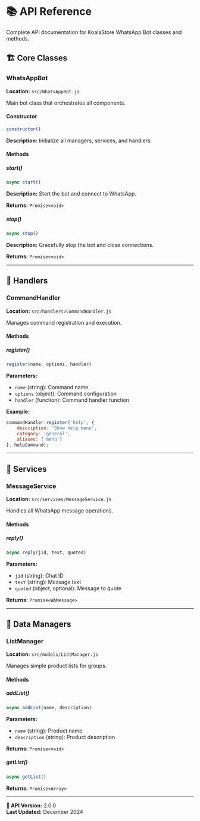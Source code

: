 # 📚 API Reference

Complete API documentation for KoalaStore WhatsApp Bot classes and methods.

## 🏗️ Core Classes

### WhatsAppBot

**Location:** `src/WhatsAppBot.js`

Main bot class that orchestrates all components.

#### Constructor

```javascript
constructor()
```

**Description:** Initialize all managers, services, and handlers.

#### Methods

##### start()

```javascript
async start()
```

**Description:** Start the bot and connect to WhatsApp.

**Returns:** `Promise<void>`

##### stop()

```javascript
async stop()
```

**Description:** Gracefully stop the bot and close connections.

**Returns:** `Promise<void>`

---

## 🎯 Handlers

### CommandHandler

**Location:** `src/handlers/CommandHandler.js`

Manages command registration and execution.

#### Methods

##### register()

```javascript
register(name, options, handler)
```

**Parameters:**
- `name` (string): Command name
- `options` (object): Command configuration
- `handler` (function): Command handler function

**Example:**
```javascript
commandHandler.register('help', {
    description: 'Show help menu',
    category: 'general',
    aliases: ['menu']
}, helpCommand);
```

---

## 📧 Services

### MessageService

**Location:** `src/services/MessageService.js`

Handles all WhatsApp message operations.

#### Methods

##### reply()

```javascript
async reply(jid, text, quoted)
```

**Parameters:**
- `jid` (string): Chat ID
- `text` (string): Message text
- `quoted` (object, optional): Message to quote

**Returns:** `Promise<WAMessage>`

---

## 💾 Data Managers

### ListManager

**Location:** `src/models/ListManager.js`

Manages simple product lists for groups.

#### Methods

##### addList()

```javascript
async addList(name, description)
```

**Parameters:**
- `name` (string): Product name
- `description` (string): Product description

**Returns:** `Promise<void>`

##### getList()

```javascript
async getList()
```

**Returns:** `Promise<Array>`

---

**📄 API Version:** 2.0.0  
**Last Updated:** December 2024 